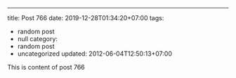 ---
title: Post 766
date: 2019-12-28T01:34:20+07:00
tags:
  - random post
  - null
category:
  - random post
  - uncategorized
updated: 2012-06-04T12:50:13+07:00

This is content of post 766
